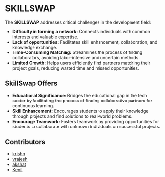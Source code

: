 # SKILLSWAP

The **SKILLSWAP** addresses critical challenges in the development field:

- **Difficulty in forming a network:** Connects individuals with common interests and valuable expertise.
- **Lack of opportunities:** Facilitates skill enhancement, collaboration, and knowledge exchange.
- **Time-Consuming Matching:** Streamlines the process of finding collaborators, avoiding labor-intensive and uncertain methods.
- **Limited Growth:** Helps users efficiently find partners matching their project goals, reducing wasted time and missed opportunities.

## SkillSwap Offers

- **Educational Significance:** Bridges the educational gap in the tech sector by facilitating the process of finding collaborative partners for continuous learning.
- **Skill Enhancement:** Encourages students to apply their knowledge through projects and find solutions to real-world problems.
- **Encourage Teamwork:** Fosters teamwork by providing opportunities for students to collaborate with unknown individuals on successful projects.

## Contributors

- [krishn](https://github.com/krishn567)
- [vrajesh](https://github.com/MagnonCode)
- [akshat](https://github.com/AkshatGovindiya)
- [Kenil](https://github.com/kenilGamer)
